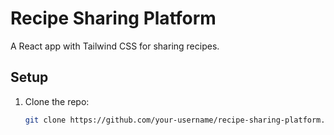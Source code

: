 # Recipe Sharing Platform

A React app with Tailwind CSS for sharing recipes.

## Setup
1. Clone the repo:
   ```bash
   git clone https://github.com/your-username/recipe-sharing-platform.git
